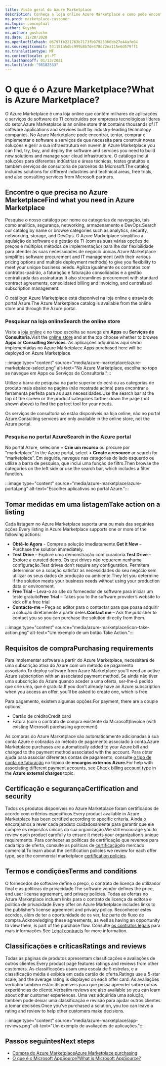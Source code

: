 ```yaml
---
title: Visão geral do Azure Marketplace
description: Conheça a loja online Azure Marketplace e como pode encontrar e experimentar software e soluções.
ms.prod: marketplace-customer
ms.topic: conceptual
author: Guyshu
ms.author: gushuchm
ms.date: 11/20/2020
ms.openlocfilehash: 06797fb221763b7173fb07925366bb27e44afe04
ms.sourcegitcommit: 531151a5dbc999b8b7de478d72ea115e6d579ff1
ms.translationtype: MT
ms.contentlocale: pt-PT
ms.lasthandoff: 01/13/2021
ms.locfileid: "98182533"
---
```

# <a name="what-is-azure-marketplace"></a><span data-ttu-id="d856a-103">O que é o Azure Marketplace?</span><span class="sxs-lookup"><span data-stu-id="d856a-103">What is Azure Marketplace?</span></span>

<span data-ttu-id="d856a-104">O Azure Marketplace é uma loja online que contém milhares de aplicações e serviços de software de TI construídos por empresas tecnológicas líderes do setor.</span><span class="sxs-lookup"><span data-stu-id="d856a-104">Azure Marketplace is an online store that contains thousands of IT software applications and services built by industry-leading technology companies.</span></span> <span data-ttu-id="d856a-105">No Azure Marketplace pode encontrar, tentar, comprar e implementar o software e serviços de que necessita para construir novas soluções e gerir a sua infraestrutura em nuvem.</span><span class="sxs-lookup"><span data-stu-id="d856a-105">In Azure Marketplace you can find, try, buy, and deploy the software and services you need to build new solutions and manage your cloud infrastructure.</span></span> <span data-ttu-id="d856a-106">O catálogo inclui soluções para diferentes indústrias e áreas técnicas, testes gratuitos e também serviços de consultoria de parceiros da Microsoft.</span><span class="sxs-lookup"><span data-stu-id="d856a-106">The catalog includes solutions for different industries and technical areas, free trials, and also consulting services from Microsoft partners.</span></span>

## <a name="find-what-you-need-in-azure-marketplace"></a><span data-ttu-id="d856a-107">Encontre o que precisa no Azure Marketplace</span><span class="sxs-lookup"><span data-stu-id="d856a-107">Find what you need in Azure Marketplace</span></span>

<span data-ttu-id="d856a-108">Pesquise o nosso catálogo por nome ou categorias de navegação, tais como analítica, segurança, networking, armazenamento e DevOps.</span><span class="sxs-lookup"><span data-stu-id="d856a-108">Search our catalog by name or browse categories such as analytics, security, networking, storage, and DevOps.</span></span> <span data-ttu-id="d856a-109">O Azure Marketplace simplifica a aquisição de software e a gestão de TI (com as suas várias opções de preços e múltiplos métodos de implementação) para lhe dar flexibilidade para atender às suas necessidades de negócio únicas.</span><span class="sxs-lookup"><span data-stu-id="d856a-109">Azure Marketplace simplifies software procurement and IT management (with their various pricing options and multiple deployment methods) to give you flexibility to meet your unique business needs.</span></span> <span data-ttu-id="d856a-110">Agiliza igualmente os contratos com contratos-padrão, a faturação e faturação consolidadas e a gestão centralizada das assinaturas.</span><span class="sxs-lookup"><span data-stu-id="d856a-110">It also streamlines procurement with standard contract agreements, consolidated billing and invoicing, and centralized subscription management.</span></span>

<span data-ttu-id="d856a-111">O catálogo Azure Marketplace está disponível na loja online e através do portal Azure.</span><span class="sxs-lookup"><span data-stu-id="d856a-111">The Azure Marketplace catalog is available from the online store and through the Azure portal.</span></span>  

### <a name="search-the-online-store"></a><span data-ttu-id="d856a-112">Pesquisar na loja online</span><span class="sxs-lookup"><span data-stu-id="d856a-112">Search the online store</span></span>

<span data-ttu-id="d856a-113">Visite a [loja online](https://azuremarketplace.microsoft.com/) e no topo escolha se navega em **Apps** ou **Serviços de Consultoria.**</span><span class="sxs-lookup"><span data-stu-id="d856a-113">Visit the [online store](https://azuremarketplace.microsoft.com/) and at the top choose whether to browse **Apps** or **Consulting Services**.</span></span> <span data-ttu-id="d856a-114">As aplicações adquiridas aqui serão implementadas no Azure Marketplace.</span><span class="sxs-lookup"><span data-stu-id="d856a-114">Apps purchased here will be deployed on Azure Marketplace.</span></span>

:::image type="content" source="media/azure-marketplace/azure-marketplace-select.png" alt-text="No Azure Marketplace, escolha no topo se navegue em Apps ou Serviços de Consultoria.":::

<span data-ttu-id="d856a-116">Utilize a barra de pesquisa na parte superior do ecrã ou as categorias de produto mais abaixo na página (não mostrada acima) para encontrar a ferramenta perfeita para as suas necessidades.</span><span class="sxs-lookup"><span data-stu-id="d856a-116">Use the search bar at the top of the screen or the product categories farther down the page (not shown above) to find the perfect tool for your needs.</span></span>

<span data-ttu-id="d856a-117">Os serviços de consultoria só estão disponíveis na loja online, não no portal Azure.</span><span class="sxs-lookup"><span data-stu-id="d856a-117">Consulting services are only available in the online store, not the Azure portal.</span></span>

### <a name="search-in-the-azure-portal"></a><span data-ttu-id="d856a-118">Pesquisa no portal Azure</span><span class="sxs-lookup"><span data-stu-id="d856a-118">Search in the Azure portal</span></span>

<span data-ttu-id="d856a-119">No portal Azure, selecione **+ Crie um recurso** ou procure por "marketplace".</span><span class="sxs-lookup"><span data-stu-id="d856a-119">In the Azure portal, select **+ Create a resource** or search for “marketplace”.</span></span> <span data-ttu-id="d856a-120">Em seguida, navegue nas categorias do lado esquerdo ou utilize a barra de pesquisa, que inclui uma função de filtro.</span><span class="sxs-lookup"><span data-stu-id="d856a-120">Then browse the categories on the left side or use the search bar, which includes a filter function.</span></span>

:::image type="content" source="media/azure-marketplace/azure-portal.png" alt-text="Escolher aplicativos no portal Azure.":::

## <a name="take-action-on-a-listing"></a><span data-ttu-id="d856a-122">Tomar medidas em uma listagem</span><span class="sxs-lookup"><span data-stu-id="d856a-122">Take action on a listing</span></span>

<span data-ttu-id="d856a-123">Cada listagem no Azure Marketplace suporta uma ou mais das seguintes ações:</span><span class="sxs-lookup"><span data-stu-id="d856a-123">Every listing in Azure Marketplace supports one or more of the following actions:</span></span>

- <span data-ttu-id="d856a-124">**Obtê-lo Agora** - Compre a solução imediatamente.</span><span class="sxs-lookup"><span data-stu-id="d856a-124">**Get it Now** – Purchase the solution immediately.</span></span>
- <span data-ttu-id="d856a-125">**Test Drive** – Explore uma demonstração com curadoria.</span><span class="sxs-lookup"><span data-stu-id="d856a-125">**Test Drive** – Explore a curated demo.</span></span> <span data-ttu-id="d856a-126">Os test drives não requerem nenhuma configuração.</span><span class="sxs-lookup"><span data-stu-id="d856a-126">Test drives don’t require any configuration.</span></span> <span data-ttu-id="d856a-127">Permitem determinar se a solução satisfaz as necessidades do seu negócio sem utilizar os seus dados de produção ou ambiente.</span><span class="sxs-lookup"><span data-stu-id="d856a-127">They let you determine if the solution meets your business needs without using your production data or environment.</span></span>
- <span data-ttu-id="d856a-128">**Free Trial** – Leva-o ao site do fornecedor de software para iniciar um teste gratuito</span><span class="sxs-lookup"><span data-stu-id="d856a-128">**Free Trial** – Takes you to the software provider’s website to kick off a free trial</span></span>
- <span data-ttu-id="d856a-129">**Contacte-me** – Peça ao editor para o contactar para que possa adquirir a solução diretamente a partir deles.</span><span class="sxs-lookup"><span data-stu-id="d856a-129">**Contact me** – Ask the publisher to contact you so you can purchase the solution directly from them.</span></span>

:::image type="content" source="media/azure-marketplace/icon-take-action.png" alt-text="Um exemplo de um botão Take Action.":::

## <a name="purchasing-requirements"></a><span data-ttu-id="d856a-131">Requisitos de compra</span><span class="sxs-lookup"><span data-stu-id="d856a-131">Purchasing requirements</span></span>

<span data-ttu-id="d856a-132">Para implementar software a partir do Azure Marketplace, necessitará de uma subscrição ativa do Azure com um método de pagamento associado.</span><span class="sxs-lookup"><span data-stu-id="d856a-132">To deploy software from Azure Marketplace you’ll need an active Azure subscription with an associated payment method.</span></span> <span data-ttu-id="d856a-133">Se ainda não tiver uma subscrição do Azure quando aceder a uma oferta, ser-lhe-á pedido que crie uma, que é gratuita.</span><span class="sxs-lookup"><span data-stu-id="d856a-133">If you don’t already have an Azure subscription when you access an offer, you’ll be asked to create one, which is free.</span></span>

<span data-ttu-id="d856a-134">Para pagamento, existem algumas opções:</span><span class="sxs-lookup"><span data-stu-id="d856a-134">For payment, there are a couple options:</span></span>  

- <span data-ttu-id="d856a-135">Cartão de crédito</span><span class="sxs-lookup"><span data-stu-id="d856a-135">Credit card</span></span>
- <span data-ttu-id="d856a-136">Fatura (com o contrato de compra existente da Microsoft)</span><span class="sxs-lookup"><span data-stu-id="d856a-136">Invoice (with existing Microsoft purchasing agreement)</span></span>

<span data-ttu-id="d856a-137">As compras do Azure Marketplace são automaticamente adicionadas à sua conta Azure e cobradas ao método de pagamento associado à conta.</span><span class="sxs-lookup"><span data-stu-id="d856a-137">Azure Marketplace purchases are automatically added to your Azure bill and charged to the payment method associated with the account.</span></span> <span data-ttu-id="d856a-138">Para obter ajuda para associar diferentes contas de pagamento, consulte [o tipo de conta de faturação](/azure/cost-management-billing/understand/understand-azure-marketplace-charges#check-billing-account-type) no tópico de **encargos externos Azure.**</span><span class="sxs-lookup"><span data-stu-id="d856a-138">For help with associating different payment accounts, see [Check billing account type](/azure/cost-management-billing/understand/understand-azure-marketplace-charges#check-billing-account-type) in the **Azure external charges** topic.</span></span>

## <a name="certification-and-security"></a><span data-ttu-id="d856a-139">Certificação e segurança</span><span class="sxs-lookup"><span data-stu-id="d856a-139">Certification and security</span></span>

<span data-ttu-id="d856a-140">Todos os produtos disponíveis no Azure Marketplace foram certificados de acordo com critérios específicos.</span><span class="sxs-lookup"><span data-stu-id="d856a-140">Every product available in Azure Marketplace has been certified according to specific criteria.</span></span> <span data-ttu-id="d856a-141">Ainda o encorajamos a rever cada produto cuidadosamente para garantir que ele cumpre os requisitos únicos da sua organização.</span><span class="sxs-lookup"><span data-stu-id="d856a-141">We still encourage you to review each product carefully to ensure it meets your organization’s unique requirements.</span></span> <span data-ttu-id="d856a-142">Para conhecer as políticas de certificação que revemos para cada tipo de oferta, consulte as políticas de [certificação](/legal/marketplace/certification-policies)do mercado comercial.</span><span class="sxs-lookup"><span data-stu-id="d856a-142">To learn about the certification policies we review for each offer type, see the commercial marketplace [certification policies](/legal/marketplace/certification-policies).</span></span>

## <a name="terms-and-conditions"></a><span data-ttu-id="d856a-143">Termos e condições</span><span class="sxs-lookup"><span data-stu-id="d856a-143">Terms and conditions</span></span>

<span data-ttu-id="d856a-144">O fornecedor de software define o preço, o contrato de licença de utilizador final e as políticas de privacidade.</span><span class="sxs-lookup"><span data-stu-id="d856a-144">The software vendor defines the price, end user license agreement, and privacy policies.</span></span> <span data-ttu-id="d856a-145">Todas as ofertas no Azure Marketplace incluem links para o contrato de licença da editora e política de privacidade.</span><span class="sxs-lookup"><span data-stu-id="d856a-145">Every offer on Azure Marketplace includes links to the publisher’s license agreement and privacy policy.</span></span> <span data-ttu-id="d856a-146">Reconhecer estes acordos, além de ter a oportunidade de os ver, faz parte do fluxo de compra.</span><span class="sxs-lookup"><span data-stu-id="d856a-146">Acknowledging these agreements, as well as having an opportunity to view them, is part of the purchase flow.</span></span> <span data-ttu-id="d856a-147">Consulte [os contratos legais](legal-contracts.md) para mais informações.</span><span class="sxs-lookup"><span data-stu-id="d856a-147">See [Legal contracts](legal-contracts.md) for more information.</span></span>

## <a name="ratings-and-reviews"></a><span data-ttu-id="d856a-148">Classificações e críticas</span><span class="sxs-lookup"><span data-stu-id="d856a-148">Ratings and reviews</span></span>

<span data-ttu-id="d856a-149">Todas as páginas de produtos apresentam classificações e avaliações de outros clientes.</span><span class="sxs-lookup"><span data-stu-id="d856a-149">Every product page features ratings and reviews from other customers.</span></span> <span data-ttu-id="d856a-150">As classificações usam uma escala de 5 estrelas, e a classificação média é exibida em cada cartão de oferta.</span><span class="sxs-lookup"><span data-stu-id="d856a-150">Ratings use a 5-star scale, and the average rating is displayed on each offer card.</span></span> <span data-ttu-id="d856a-151">As avaliações verbatim também estão disponíveis para que possa aprender sobre outras experiências do cliente.</span><span class="sxs-lookup"><span data-stu-id="d856a-151">Verbatim reviews are also available so you can learn about other customer experiences.</span></span> <span data-ttu-id="d856a-152">Uma vez adquirida uma solução, também pode deixar uma classificação e revisão para ajudar outros clientes a tomar decisões.</span><span class="sxs-lookup"><span data-stu-id="d856a-152">Once you’ve purchased a solution, you too can leave a rating and review to help other customers make decisions.</span></span>

:::image type="content" source="media/azure-marketplace/app-reviews.png" alt-text="Um exemplo de avaliações de aplicações.":::

## <a name="next-steps"></a><span data-ttu-id="d856a-154">Passos seguintes</span><span class="sxs-lookup"><span data-stu-id="d856a-154">Next steps</span></span>

- [<span data-ttu-id="d856a-155">Compra do Azure Marketplace</span><span class="sxs-lookup"><span data-stu-id="d856a-155">Azure Marketplace purchasing</span></span>](azure-purchasing-invoicing.md)
- [<span data-ttu-id="d856a-156">O que é o Microsoft AppSource?</span><span class="sxs-lookup"><span data-stu-id="d856a-156">What is Microsoft AppSource?</span></span>](appsource-overview.md)